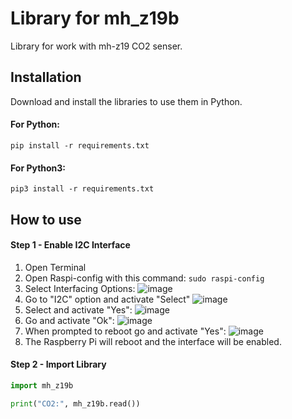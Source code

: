 # Library for mh_z19b
Library for work with mh-z19 CO2 senser.

## Installation
Download and install the libraries to use them in Python.

#### For Python:
`pip install -r requirements.txt`

#### For Python3:
`pip3 install -r requirements.txt`

## How to use

#### Step 1 - Enable I2C Interface
1) Open Terminal
2) Open Raspi-config with this command:
  `sudo raspi-config`
3) Select Interfacing Options:
  ![image](https://user-images.githubusercontent.com/51321197/148430343-d1092022-4f91-4425-8e72-4ece91fa0215.png)
4) Go to "I2C" option and activate "Select"
  ![image](https://user-images.githubusercontent.com/51321197/148430305-48a2cad5-02d9-40fd-a321-f2e6b7519966.png)
5) Select and activate "Yes":
  ![image](https://user-images.githubusercontent.com/51321197/148430425-99ae2b3c-7a99-44ff-ad80-410ef7b70124.png)
6) Go and activate "Ok":
  ![image](https://user-images.githubusercontent.com/51321197/148430534-516fdd52-416f-4bbf-b78b-fef2c10756fc.png)
7) When prompted to reboot go and activate "Yes":
  ![image](https://user-images.githubusercontent.com/51321197/148430602-9a17049e-21aa-4c17-9771-c0ea3da096d9.png)
8) The Raspberry Pi will reboot and the interface will be enabled.

#### Step 2 - Import Library
```python
import mh_z19b

print("CO2:", mh_z19b.read())
```
